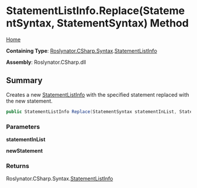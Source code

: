 # StatementListInfo\.Replace\(StatementSyntax, StatementSyntax\) Method

[Home](../../../../../README.md)

**Containing Type**: [Roslynator.CSharp.Syntax](../../README.md)\.[StatementListInfo](../README.md)

**Assembly**: Roslynator\.CSharp\.dll

## Summary

Creates a new [StatementListInfo](../README.md) with the specified statement replaced with the new statement\.

```csharp
public StatementListInfo Replace(StatementSyntax statementInList, StatementSyntax newStatement)
```

### Parameters

**statementInList**



**newStatement**



### Returns

Roslynator\.CSharp\.Syntax\.[StatementListInfo](../README.md)

